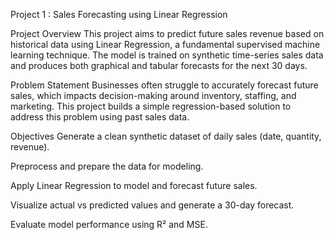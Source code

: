Project 1 : Sales Forecasting using Linear Regression

Project Overview
This project aims to predict future sales revenue based on historical data using Linear Regression, a fundamental supervised machine learning technique. The model is trained on synthetic time-series sales data and produces both graphical and tabular forecasts for the next 30 days.

Problem Statement
Businesses often struggle to accurately forecast future sales, which impacts decision-making around inventory, staffing, and marketing. This project builds a simple regression-based solution to address this problem using past sales data.

Objectives
Generate a clean synthetic dataset of daily sales (date, quantity, revenue).

Preprocess and prepare the data for modeling.

Apply Linear Regression to model and forecast future sales.

Visualize actual vs predicted values and generate a 30-day forecast.

Evaluate model performance using R² and MSE.

